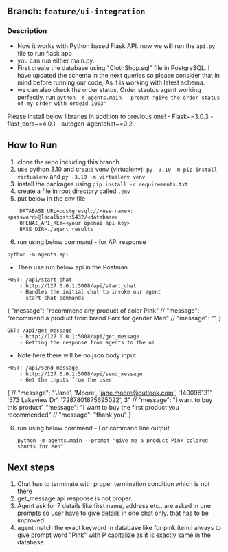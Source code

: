 ## Branch: `feature/ui-integration`

### Description

- Now it works with Python based Flask API. now we will run the `api.py` file to run flask app
- you can run either main.py.
- First create the database using "ClothShop.sql" file in PostgreSQL. I have updated the schema in the next queries so please consider that in mind before running our code, As it is working with latest schema.
- we can also check the order status, Order stautus agent working perfectly. run `python -m agents.main --prompt "give the order status of my order with ordeid 1003"`

Please install below libraries in addition to previous one! - Flask~=3.0.3 - flast_cors~=4.0.1 - autogen-agentchat~=0.2

## How to Run

1. clone the repo including this branch
2. use python 3.10 and create venv (virtualenv): `py -3.10 -m pip install virtualenv` and `py -3.10 -m virtualenv venv`
3. install the packages using `pip install -r requirements.txt`
4. create a file in root directory called `.env`
5. put below in the env file

```
	DATABASE_URL=postgresql://<username>:<password>@localhost:5432/<database>
	OPENAI_API_KEY=<your openai api key>
	BASE_DIR=./agent_results

```

6. run using below command - for API response

`python -m agents.api`

- Then use run below api in the Postman

```
POST: /api/start_chat
	- http://127.0.0.1:5008/api/start_chat
	- Handles the initial chat to invoke our agent
	- start chat commands
```

{
"message": "recommend any product of color Pink"
// "message": "recommend a product from brand Parx for gender Men"
// "message": ""
}

```
GET: /api/get_message
	- http://127.0.0.1:5008/api/get_message
	- Getting the response from agents to the ui
```

- Note here there will be no json body input

```
POST: /api/send_message
	- http://127.0.0.1:5008/api/send_message
    - Get the inputs from the user
```

{
// "message": "'Jane', 'Moore', 'jane.moore@outlook.com', '140096131', '573 Lakeview Dr', '7287801875695022', 3"
// "message": "I want to buy this product"
"message": "I want to buy the first product you recommended"
// "message": "thank you"
}

6. run using below command - For command line output

   `python -m agents.main --prompt "give me a product Pink colored shorts for Men"`

## Next steps

1. Chat has to terminate with proper termination condition which is not there
2. get_message api response is not proper.
3. Agent ask for 7 details like first name, address etc.. are asked in one prompts so user have to give details in one chat only. that has to be improved
4. agent match the exact keyword in database like for pink item i always to give prompt word "Pink" with P capitalize as it is exactly same in the database
